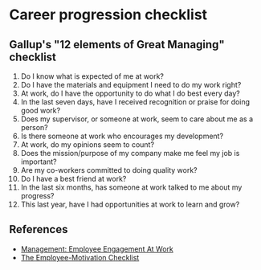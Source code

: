 # Career progression checklist

## Gallup's "12 elements of Great Managing" checklist 
1. Do I know what is expected of me at work?
2. Do I have the materials and equipment I need to do my work right?
3. At work, do I have the opportunity to do what I do best every day?
4. In the last seven days, have I received recognition or praise for doing good work?
5. Does my supervisor, or someone at work, seem to care about me as a person?
6. Is there someone at work who encourages my development?
7. At work, do my opinions seem to count?
8. Does the mission/purpose of my company make me feel my job is important?
9. Are my co-workers committed to doing quality work?
10. Do I have a best friend at work?
11. In the last six months, has someone at work talked to me about my progress?
12. This last year, have I had opportunities at work to learn and grow?


## References

- [Management: Employee Engagement At Work](http://pubs.royle.com/display_article.php?id=1084948&view=114764)
- [The Employee-Motivation Checklist](https://www.fastcompany.com/3002877/employee-motivation-checklist)